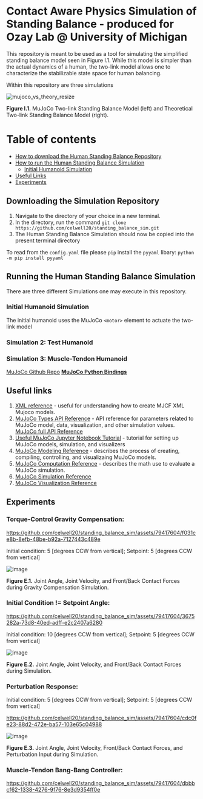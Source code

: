# Contact Aware Physics Simulation of Standing Balance - produced for Ozay Lab @ University of Michigan

This repository is meant to be used as a tool for simulating the simplified standing balance model seen in Figure I.1. While this model is simpler than the actual dynamics of a human, the two-link model allows one to characterize the stabilizable state space for human balancing.

Within this repository are three simulations

![mujoco_vs_theory_resize](https://github.com/celwell20/standing_balance_sim/assets/79417604/3b26e5d5-4d15-470c-8215-d78d28e7ac9a)

**Figure I.1.** MuJoCo Two-link Standing Balance Model (left) and Theoretical Two-link Standing Balance Model (right).

Table of contents
=================
<!--ts-->

   * [How to download the Human Standing Balance Repository](#Downloading-the-Simulation-Repository)
   * [How to run the Human Standing Balance Simulation](#Running-the-Human-Standing-Balance-Simulation)
     * [Initial Humanoid Simulation](#Initial-Humanoid-Simulation)
   * [Useful Links](#Useful-links)
   * [Experiments](#Experiments)
<!--te-->

## Downloading the Simulation Repository

1. Navigate to the directory of your choice in a new terminal.
2. In the directory, run the command `git clone https://github.com/celwell20/standing_balance_sim.git`
3. The Human Standing Balance Simulation should now be copied into the present terminal directory

To read from the `config.yaml` file please `pip` install the `pyyaml` libary: `python -m pip install pyyaml`

## Running the Human Standing Balance Simulation

There are three different Simulations one may execute in this repository.

### Initial Humanoid Simulation

The initial humanoid uses the MuJoCo `<motor>` element to actuate the two-link model

### Simulation 2: Test Humanoid

### Simulation 3: Muscle-Tendon Humanoid

[MuJoCo Github Repo](https://github.com/google-deepmind/mujoco?tab=readme-ov-file)
**[MuJoCo Python Bindings](https://mujoco.readthedocs.io/en/latest/python.html)**

## Useful links

1. [XML reference](https://mujoco.readthedocs.io/en/stable/XMLreference.html#body-geom) - useful for understanding how to create MJCF XML Mujoco models.
2. [MuJoCo Types API Reference](https://mujoco.readthedocs.io/en/stable/APIreference/APItypes.html#mjtsensor) - API reference for parameters related to MuJoCo model, data, visualization, and other simulation values.
      [MuJoCo full API Reference](https://mujoco.readthedocs.io/en/latest/APIreference/index.html) 
3. [Useful MuJoCo Jupyter Notebook Tutorial](https://colab.research.google.com/github/google-deepmind/mujoco/blob/main/python/tutorial.ipynb#scrollTo=Z6NDYJ8IOVt7) - tutorial for setting up MuJoCo models, simulation, and visualizers
4. [MuJoCo Modeling Reference](https://mujoco.readthedocs.io/en/stable/modeling.html) - describes the process of creating, compiling, controlling, and visualizaing MuJoCo models.
5. [MuJoCo Computation Reference](https://mujoco.readthedocs.io/en/latest/computation/index.html) - describes the math use to evaluate a MuJoCo simulation.
6. [MuJoCo Simulation Reference](https://mujoco.readthedocs.io/en/latest/programming/simulation.html#forward-dynamics)
7. [MuJoCo Visualization Reference](https://mujoco.readthedocs.io/en/latest/programming/visualization.html#rendering)



## Experiments

### Torque-Control Gravity Compensation:

https://github.com/celwell20/standing_balance_sim/assets/79417604/f031ce8b-8efb-48be-b92a-7127443c489e

Initial condition: 5 [degrees CCW from vertical]; Setpoint: 5 [degrees CCW from vertical]

![image](https://github.com/celwell20/standing_balance_sim/assets/79417604/65c185e4-adf5-42de-b526-46e0be942999)

**Figure E.1.** Joint Angle, Joint Velocity, and Front/Back Contact Forces during Gravity Compensation Simulation.

### Initial Condition != Setpoint Angle:

https://github.com/celwell20/standing_balance_sim/assets/79417604/3675282a-73d8-40ed-adff-e2c2407a6280

Initial condition: 10 [degrees CCW from vertical]; Setpoint: 5 [degrees CCW from vertical]

![image](https://github.com/celwell20/standing_balance_sim/assets/79417604/6d21722c-3071-40f3-8296-35888deb0f3e)

**Figure E.2.** Joint Angle, Joint Velocity, and Front/Back Contact Forces during Simulation.

### Perturbation Response:

Initial condition: 5 [degrees CCW from vertical]; Setpoint: 5 [degrees CCW from vertical]

https://github.com/celwell20/standing_balance_sim/assets/79417604/cdc0fe23-88d2-472e-ba57-103e65c04988

![image](https://github.com/celwell20/standing_balance_sim/assets/79417604/8d83e709-1281-4722-9ac1-62b554dac016)

**Figure E.3.** Joint Angle, Joint Velocity, Front/Back Contact Forces, and Perturbation Input during Simulation.

### Muscle-Tendon Bang-Bang Controller:

https://github.com/celwell20/standing_balance_sim/assets/79417604/dbbbcf62-1338-4276-9f76-8e3d9354ff0e





